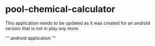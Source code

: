# pool-chemical-calculator

This application needs to be updated as it was created for an android version that is not in play any more 

'''
android application 
'''
